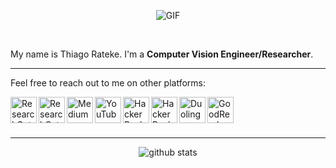 <p  align="center">
  <img align="center" alt="GIF" src="https://media.giphy.com/media/Nx0rz3jtxtEre/giphy.gif" />
</p>

<br />

My name is Thiago Rateke. I'm a **Computer Vision Engineer/Researcher**.

<hr>

Feel free to reach out to me on other platforms:

<a href="https://www.linkedin.com/in/thiagortk/" target="_blank">
  <img align="left" alt="ResearchGate" width="42px" src="https://img.icons8.com/color/48/000000/linkedin.png" onmouseover="this.src='https://i.imgur.com/yPn3oSL.png'" onmouseout="this.src='https://img.icons8.com/color/48/000000/linkedin.png'" />
</a>
<a href="https://www.researchgate.net/profile/Thiago_Rateke" target="_blank">
  <img align="left" alt="ResearchGate" width="42px" src="https://img.icons8.com/windows/32/000000/researchgate.png" onmouseover="this.src='https://i.imgur.com/a16Ge5O.png'" onmouseout="this.src='https://img.icons8.com/windows/32/000000/researchgate.png'" />
</a>
<a href="https://medium.com/@thiagortk" target="_blank">
  <img align="left" alt="Medium" width="42px" src="https://img.icons8.com/ios-glyphs/30/000000/medium-monogram.png" onmouseover="this.src='https://i.imgur.com/T9W1yKs.png'" onmouseout="this.src='https://img.icons8.com/ios-glyphs/30/000000/medium-monogram.png'" />
</a>
<a href="https://www.youtube.com/user/Rateke" target="_blank">
  <img align="left" alt="YouTube" width="42px" src="https://img.icons8.com/fluent/50/000000/youtube-play.png" onmouseover="this.src='https://i.imgur.com/NPSw68r.png'" onmouseout="this.src='https://img.icons8.com/fluent/50/000000/youtube-play.png'" />
</a>
<a href="https://stackoverflow.com/users/7928366/thiagortk" target="_blank">
  <img align="left" alt="HackerRank" width="42px" src="https://img.icons8.com/color/48/000000/stackoverflow.png" onmouseover="this.src='https://i.imgur.com/7fMe0iP.png'" onmouseout="this.src='https://img.icons8.com/color/48/000000/stackoverflow.png'" />
</a>
<a href="https://www.hackerrank.com/ThiagoRTK" target="_blank">
  <img align="left" alt="HackerRank" width="42px" src="https://img.icons8.com/windows/32/000000/hackerrank.png" onmouseover="this.src='https://i.imgur.com/krhyTse.png'" onmouseout="this.src='https://img.icons8.com/windows/32/000000/hackerrank.png'" />
</a>
<a href="https://www.duolingo.com/profile/thiagortk" target="_blank">
  <img align="left" alt="Duolingo" width="42px" src="https://img.icons8.com/clouds/100/000000/duolingo-logo.png" onmouseover="this.src='https://i.imgur.com/4zPJiun.png'" onmouseout="this.src='https://img.icons8.com/clouds/100/000000/duolingo-logo.png'" />
</a>
<a href="https://www.goodreads.com/user/show/14002835-thiago-rateke" target="_blank">
  <img align="left" alt="GoodReads" width="42px" src="https://img.icons8.com/nolan/64/goodreads.png" onmouseover="this.src='https://i.imgur.com/gGV5BOA.png'" onmouseout="this.src='https://img.icons8.com/nolan/64/goodreads.png'" />
</a>

<br />
<br />
<br />

<hr>

<p  align="center">
  <img src="https://github-readme-stats.vercel.app/api?username=thiagortk&&show_icons=true&title_color=EDD560&icon_color=8ac926&text_color=FFFFFF&bg_color=1B9AA0" alt="github stats"/></br>
</p>
